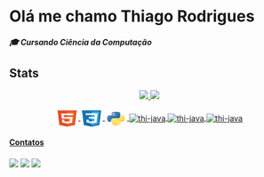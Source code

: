 # Olá me chamo Thiago Rodrigues

##### 🎓 Cursando **Ciência da Computação**

## Stats
<div align="center">
<a href="https://github.com/ThiagoR17">
<img height="180em" src="https://github-readme-stats.vercel.app/api/top-langs/?username=ThiagoR17&layout=compact&langs_count=7&theme=dracula"/>
<img height="180em" src="https://github-readme-stats.vercel.app/api?username=ThiagoR17&show_icons=true&theme=dracula&include_all_commits=true&count_private=true"/>
<div style="display: inline_block"><br>
 </div>
  
  <img align="center" alt="thi-HTML" height="30" width="40" src="https://raw.githubusercontent.com/devicons/devicon/master/icons/html5/html5-original.svg">
  <img align="center" alt="thi-CSS" height="30" width="40" src="https://raw.githubusercontent.com/devicons/devicon/master/icons/css3/css3-original.svg">
  <img align="center" alt="thi-Python" height="30" width="40" src="https://raw.githubusercontent.com/devicons/devicon/master/icons/python/python-original.svg">
  <img align = "center" alt = "thi-java" height="30" width="40" src="https://img.shields.io/badge/Java-ED8B00?style=for-the-badge&logo=java&logoColor=white">
  <img align = "center" alt = "thi-java"     width="88.25"
                                                              height="28"src="https://img.shields.io/badge/MySQL-00000F?style=for-the-badge&logo=mysql&logoColor=white">
  <img align = "center" alt = "thi-java" height="28" width="70.75" src="https://img.shields.io/badge/PHP-777BB4?style=for-the-badge&logo=php&logoColor=white">
  
</div>

 
  

 #### Contatos  
 <div> 
  <a  href="https://www.instagram.com/str_thiagow/" target="_blank"><img align="center" src="https://img.shields.io/badge/-Instagram-%23E4405F?style=for-the-badge&logo=instagram&logoColor=white" target="_blank"></a>
  <a href = "https://mail.google.com/mail/u/0/?fs=1&tf=cm&source=mailto&to=rthiago114@gmail.com"><img align="center" src="https://img.shields.io/badge/-Gmail-%23333?style=for-the-badge&logo=gmail&logoColor=white" target="_blank"></a>
  <a href="https://www.linkedin.com/in/thiago-rodrigues-a570791b1/" target="_blank"><img align="center"  src="https://img.shields.io/badge/-LinkedIn-%230077B5?style=for-the-badge&logo=linkedin&logoColor=white" target="_blank"></a> 
 </div>
